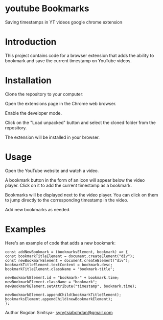 # youtube Bookmarks
Saving timestamps in YT videos google chrome extension
# Introduction
This project contains code for a browser extension that adds the ability to bookmark and save the current timestamp on YouTube videos.

# Installation
Clone the repository to your computer:

Open the extensions page in the Chrome web browser.

Enable the developer mode.

Click on the "Load unpacked" button and select the cloned folder from the repository.

The extension will be installed in your browser.

# Usage
Open the YouTube website and watch a video.

A bookmark button in the form of an icon will appear below the video player. Click on it to add the current timestamp as a bookmark.

Bookmarks will be displayed next to the video player. You can click on them to jump directly to the corresponding timestamp in the video.

Add new bookmarks as needed.

# Examples
Here's an example of code that adds a new bookmark:



    const addNewBookmark = (bookmarksElement, bookmark) => {
    const bookmarkTitleElement = document.createElement("div");
    const newBookmarkElement = document.createElement("div");
    bookmarkTitleElement.textContent = bookmark.desc;
    bookmarkTitleElement.className = "bookmark-title";

    newBookmarkElement.id = "bookmark-" + bookmark.time;
    newBookmarkElement.className = "bookmark";
    newBookmarkElement.setAttribute("timestamp", bookmark.time);

    newBookmarkElement.appendChild(bookmarkTitleElement);
    bookmarksElement.appendChild(newBookmarkElement);
    };


Author
Bogdan Sinitsya- synytsiabohdan@gmail.com
